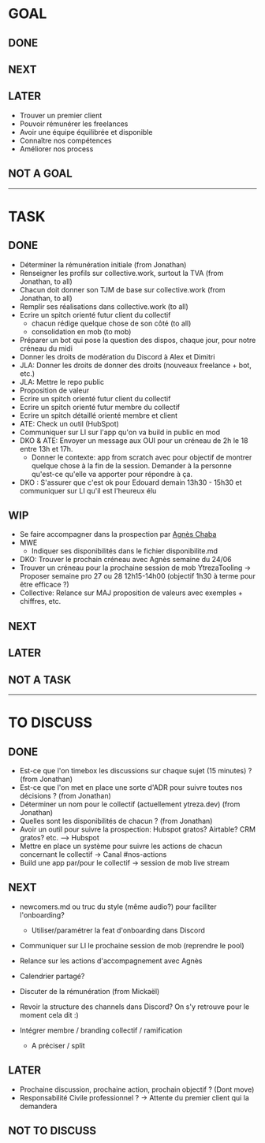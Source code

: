 # GOAL

## DONE

## NEXT

## LATER
- Trouver un premier client
- Pouvoir rémunérer les freelances
- Avoir une équipe équilibrée et disponible
- Connaître nos compétences
- Améliorer nos process

## NOT A GOAL


----------------------------

# TASK

## DONE
- Déterminer la rémunération initiale (from Jonathan)
- Renseigner les profils sur collective.work, surtout la TVA (from Jonathan, to all)
- Chacun doit donner son TJM de base sur collective.work (from Jonathan, to all)
- Remplir ses réalisations dans collective.work (to all)
- Ecrire un spitch orienté futur client du collectif
  - chacun rédige quelque chose de son côté (to all)
  - consolidation en mob (to mob)
- Préparer un bot qui pose la question des dispos, chaque jour, pour notre créneau du midi
- Donner les droits de modération du Discord à Alex et Dimitri
- JLA: Donner les droits de donner des droits (nouveaux freelance + bot, etc.)
- JLA: Mettre le repo public
- Proposition de valeur
- Ecrire un spitch orienté futur client du collectif
- Ecrire un spitch orienté futur membre du collectif
- Ecrire un spitch détaillé orienté membre et client 
- ATE: Check un outil (HubSpot)
- Communiquer sur LI sur l'app qu'on va build in public en mod
- DKO & ATE: Envoyer un message aux OUI pour un créneau de 2h le 18 entre 13h et 17h.
   - Donner le contexte: app from scratch avec pour objectif de montrer quelque chose à la fin de la session. Demander à la personne qu'est-ce qu'elle va apporter pour répondre à ça.
- DKO : S'assurer que c'est ok pour Edouard demain 13h30 - 15h30 et communiquer sur LI qu'il est l'heureux élu


## WIP
- Se faire accompagner dans la prospection par [Agnès Chaba](https://www.linkedin.com/in/agn%C3%A8s-chaba/)
- MWE
  - Indiquer ses disponibilités dans le fichier disponibilite.md
- DKO: Trouver le prochain créneau avec Agnès semaine du 24/06
- Trouver un créneau pour la prochaine session de mob YtrezaTooling -> Proposer semaine pro 27 ou 28 12h15-14h00 (objectif 1h30 à terme pour être efficace ?)
- Collective: Relance sur MAJ proposition de valeurs avec exemples + chiffres, etc.

## NEXT

## LATER

## NOT A TASK


----------------------------



# TO DISCUSS

## DONE
- Est-ce que l'on timebox les discussions sur chaque sujet (15 minutes) ? (from Jonathan)
- Est-ce que l'on met en place une sorte d'ADR pour suivre toutes nos décisions ? (from Jonathan)
- Déterminer un nom pour le collectif (actuellement ytreza.dev) (from Jonathan)
- Quelles sont les disponibilités de chacun ? (from Jonathan)
- Avoir un outil pour suivre la prospection: Hubspot gratos? Airtable? CRM gratos? etc. --> Hubspot
- Mettre en place un système pour suivre les actions de chacun concernant le collectif -> Canal #nos-actions
- Build une app par/pour le collectif -> session de mob live stream

## NEXT
- newcomers.md ou truc du style (même audio?) pour faciliter l'onboarding?
  - Utiliser/paramétrer la feat d'onboarding dans Discord 
- Communiquer sur LI le prochaine session de mob (reprendre le pool)
- Relance sur les actions d'accompagnement avec Agnès
- Calendrier partagé?
- Discuter de la rémunération (from Mickaël)
- Revoir la structure des channels dans Discord? On s'y retrouve pour le moment cela dit :)


- Intégrer membre / branding collectif / ramification
  - A préciser / split
  
## LATER
- Prochaine discussion, prochaine action, prochain objectif ? (Dont move)
- Responsabilité Civile professionnel ? -> Attente du premier client qui la demandera

## NOT TO DISCUSS


